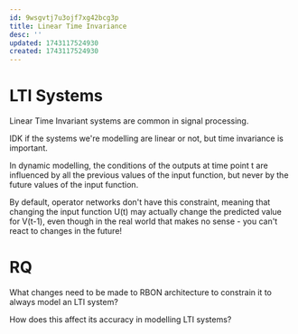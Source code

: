 ```yaml
---
id: 9wsgvtj7u3ojf7xg42bcg3p
title: Linear Time Invariance
desc: ''
updated: 1743117524930
created: 1743117524930
---
```

# LTI Systems

Linear Time Invariant systems are common in signal processing.

IDK if the systems we're modelling are linear or not, but time invariance is important.

In dynamic modelling, the conditions of the outputs at time point t are influenced by all the previous values of the input function, but never by the future values of the input function.

By default, operator networks don't have this constraint, meaning that changing the input function U(t) may actually change the predicted value for V(t-1), even though in the real world that makes no sense - you can't react to changes in the future!

# RQ

What changes need to be made to RBON architecture to constrain it to always model an LTI system?

How does this affect its accuracy in modelling LTI systems?

